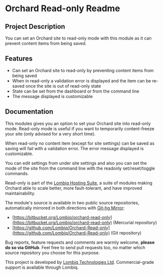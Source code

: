 # Orchard Read-only Readme



## Project Description

You can set an Orchard site to read-only mode with this module as it can prevent content items from being saved.


## Features

- Can set an Orchard site to read-only by preventing content items from being saved
- When in read-only a validation error is displayed and the item can be re-saved once the site is out of read-only state
- State can be set from the dashboard or from the command line
- The message displayed is customizable


## Documentation

This modules gives you an option to set your Orchard site into read-only mode. Read-only mode is useful if you want to temporarily content-freeze your site (only advised for a very short time).

When read-only no content item (except for site settings) can be saved as saving will fail with a validation error. The error message displayed is customizable.

You can edit settings from under site settings and also you can set the mode of the site from the command line with the readonly set/reset/toggle commands.

Read-only is part of the [Lombiq Hosting Suite](http://dotnest.com/knowledge-base/topics/lombiq-hosting-suite), a suite of modules making Orchard able to scale better, more fault-tolerant, and have improved maintainability.

The module's source is available in two public source repositories, automatically mirrored in both directions with [Git-hg Mirror](https://githgmirror.com):

- [https://bitbucket.org/Lombiq/orchard-read-only](https://bitbucket.org/Lombiq/orchard-read-only) (Mercurial repository)
- [https://github.com/Lombiq/Orchard-Read-only](https://github.com/Lombiq/Orchard-Read-only) (Git repository)

Bug reports, feature requests and comments are warmly welcome, **please do so via GitHub**.
Feel free to send pull requests too, no matter which source repository you choose for this purpose.

This project is developed by [Lombiq Technologies Ltd](http://lombiq.com/). Commercial-grade support is available through Lombiq.